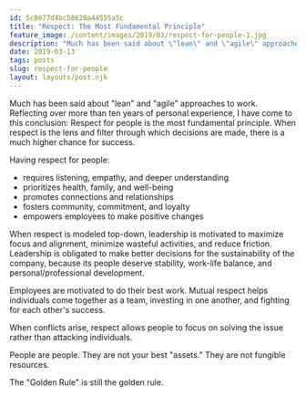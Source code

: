 ```yaml
---
id: 5c8677d4bc58620a44555a5c
title: "Respect: The Most Fundamental Principle"
feature_image: /content/images/2019/03/respect-for-people-1.jpg
description: "Much has been said about \"lean\" and \"agile\" approaches to work. Reflecting over more than ten years of personal experience, I have come to…"
date: 2019-03-13
tags: posts
slug: respect-for-people
layout: layouts/post.njk
---
```


Much has been said about "lean" and "agile" approaches to work. Reflecting over more than ten years of personal experience, I have come to this conclusion: Respect for people is the most fundamental principle. When respect is the lens and filter through which decisions are made, there is a much higher chance for success.

Having respect for people:

* requires listening, empathy, and deeper understanding
* prioritizes health, family, and well-being
* promotes connections and relationships
* fosters community, commitment, and loyalty
* empowers employees to make positive changes

When respect is modeled top-down, leadership is motivated to maximize focus and alignment, minimize wasteful activities, and reduce friction. Leadership is obligated to make better decisions for the sustainability of the company, because its people deserve stability, work-life balance, and personal/professional development.

Employees are motivated to do their best work. Mutual respect helps individuals come together as a team, investing in one another, and fighting for each other's success.

When conflicts arise, respect allows people to focus on solving the issue rather than attacking individuals.

People are people. They are not your best "assets." They are not fungible resources.

The "Golden Rule" is still the golden rule.
